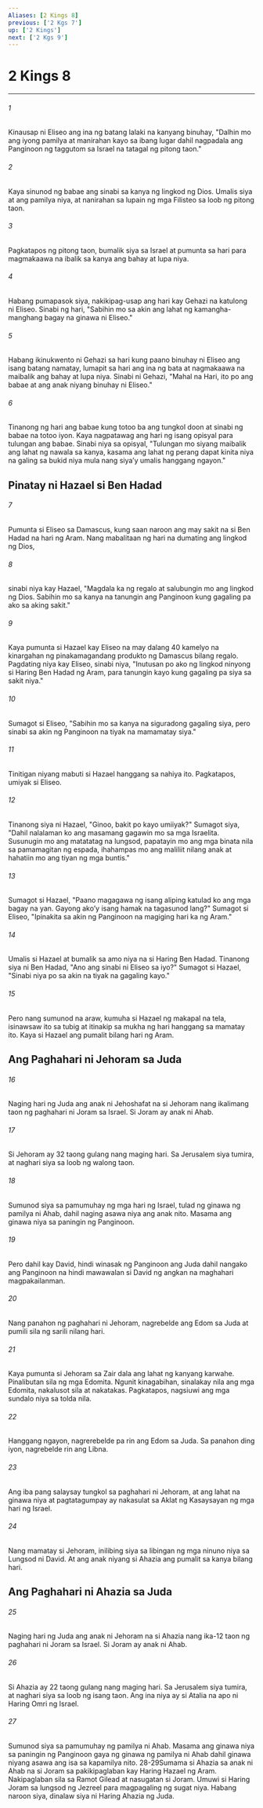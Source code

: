 ```yaml
---
Aliases: [2 Kings 8]
previous: ['2 Kgs 7']
up: ['2 Kings']
next: ['2 Kgs 9']
---
```

# 2 Kings 8

***


###### 1 


Kinausap ni Eliseo ang ina ng batang lalaki na kanyang binuhay, "Dalhin mo ang iyong pamilya at manirahan kayo sa ibang lugar dahil nagpadala ang Panginoon ng taggutom sa Israel na tatagal ng pitong taon." 


###### 2 


Kaya sinunod ng babae ang sinabi sa kanya ng lingkod ng Dios. Umalis siya at ang pamilya niya, at nanirahan sa lupain ng mga Filisteo sa loob ng pitong taon. 


###### 3 


Pagkatapos ng pitong taon, bumalik siya sa Israel at pumunta sa hari para magmakaawa na ibalik sa kanya ang bahay at lupa niya. 


###### 4 


Habang pumapasok siya, nakikipag-usap ang hari kay Gehazi na katulong ni Eliseo. Sinabi ng hari, "Sabihin mo sa akin ang lahat ng kamangha-manghang bagay na ginawa ni Eliseo." 


###### 5 


Habang ikinukwento ni Gehazi sa hari kung paano binuhay ni Eliseo ang isang batang namatay, lumapit sa hari ang ina ng bata at nagmakaawa na maibalik ang bahay at lupa niya. Sinabi ni Gehazi, "Mahal na Hari, ito po ang babae at ang anak niyang binuhay ni Eliseo." 


###### 6 


Tinanong ng hari ang babae kung totoo ba ang tungkol doon at sinabi ng babae na totoo iyon. Kaya nagpatawag ang hari ng isang opisyal para tulungan ang babae. Sinabi niya sa opisyal, "Tulungan mo siyang maibalik ang lahat ng nawala sa kanya, kasama ang lahat ng perang dapat kinita niya na galing sa bukid niya mula nang siyaʼy umalis hanggang ngayon." 

## Pinatay ni Hazael si Ben Hadad 


###### 7 


Pumunta si Eliseo sa Damascus, kung saan naroon ang may sakit na si Ben Hadad na hari ng Aram. Nang mabalitaan ng hari na dumating ang lingkod ng Dios, 


###### 8 


sinabi niya kay Hazael, "Magdala ka ng regalo at salubungin mo ang lingkod ng Dios. Sabihin mo sa kanya na tanungin ang Panginoon kung gagaling pa ako sa aking sakit." 


###### 9 


Kaya pumunta si Hazael kay Eliseo na may dalang 40 kamelyo na kinargahan ng pinakamagandang produkto ng Damascus bilang regalo. Pagdating niya kay Eliseo, sinabi niya, "Inutusan po ako ng lingkod ninyong si Haring Ben Hadad ng Aram, para tanungin kayo kung gagaling pa siya sa sakit niya." 


###### 10 


Sumagot si Eliseo, "Sabihin mo sa kanya na siguradong gagaling siya, pero sinabi sa akin ng Panginoon na tiyak na mamamatay siya." 


###### 11 


Tinitigan niyang mabuti si Hazael hanggang sa nahiya ito. Pagkatapos, umiyak si Eliseo. 


###### 12 


Tinanong siya ni Hazael, "Ginoo, bakit po kayo umiiyak?" Sumagot siya, "Dahil nalalaman ko ang masamang gagawin mo sa mga Israelita. Susunugin mo ang matatatag na lungsod, papatayin mo ang mga binata nila sa pamamagitan ng espada, ihahampas mo ang maliliit nilang anak at hahatiin mo ang tiyan ng mga buntis." 


###### 13 


Sumagot si Hazael, "Paano magagawa ng isang aliping katulad ko ang mga bagay na yan. Gayong akoʼy isang hamak na tagasunod lang?" Sumagot si Eliseo, "Ipinakita sa akin ng Panginoon na magiging hari ka ng Aram." 


###### 14 


Umalis si Hazael at bumalik sa amo niya na si Haring Ben Hadad. Tinanong siya ni Ben Hadad, "Ano ang sinabi ni Eliseo sa iyo?" Sumagot si Hazael, "Sinabi niya po sa akin na tiyak na gagaling kayo." 


###### 15 


Pero nang sumunod na araw, kumuha si Hazael ng makapal na tela, isinawsaw ito sa tubig at itinakip sa mukha ng hari hanggang sa mamatay ito. Kaya si Hazael ang pumalit bilang hari ng Aram.

## Ang Paghahari ni Jehoram sa Juda 


###### 16 


Naging hari ng Juda ang anak ni Jehoshafat na si Jehoram nang ikalimang taon ng paghahari ni Joram sa Israel. Si Joram ay anak ni Ahab. 


###### 17 


Si Jehoram ay 32 taong gulang nang maging hari. Sa Jerusalem siya tumira, at naghari siya sa loob ng walong taon. 


###### 18 


Sumunod siya sa pamumuhay ng mga hari ng Israel, tulad ng ginawa ng pamilya ni Ahab, dahil naging asawa niya ang anak nito. Masama ang ginawa niya sa paningin ng Panginoon. 


###### 19 


Pero dahil kay David, hindi winasak ng Panginoon ang Juda dahil nangako ang Panginoon na hindi mawawalan si David ng angkan na maghahari magpakailanman. 


###### 20 


Nang panahon ng paghahari ni Jehoram, nagrebelde ang Edom sa Juda at pumili sila ng sarili nilang hari. 


###### 21 


Kaya pumunta si Jehoram sa Zair dala ang lahat ng kanyang karwahe. Pinalibutan sila ng mga Edomita. Ngunit kinagabihan, sinalakay nila ang mga Edomita, nakalusot sila at nakatakas. Pagkatapos, nagsiuwi ang mga sundalo niya sa tolda nila. 


###### 22 


Hanggang ngayon, nagrerebelde pa rin ang Edom sa Juda. Sa panahon ding iyon, nagrebelde rin ang Libna. 


###### 23 


Ang iba pang salaysay tungkol sa paghahari ni Jehoram, at ang lahat na ginawa niya at pagtatagumpay ay nakasulat sa Aklat ng Kasaysayan ng mga hari ng Israel. 


###### 24 


Nang mamatay si Jehoram, inilibing siya sa libingan ng mga ninuno niya sa Lungsod ni David. At ang anak niyang si Ahazia ang pumalit sa kanya bilang hari.

## Ang Paghahari ni Ahazia sa Juda 


###### 25 


Naging hari ng Juda ang anak ni Jehoram na si Ahazia nang ika-12 taon ng paghahari ni Joram sa Israel. Si Joram ay anak ni Ahab. 


###### 26 


Si Ahazia ay 22 taong gulang nang maging hari. Sa Jerusalem siya tumira, at naghari siya sa loob ng isang taon. Ang ina niya ay si Atalia na apo ni Haring Omri ng Israel. 


###### 27 


Sumunod siya sa pamumuhay ng pamilya ni Ahab. Masama ang ginawa niya sa paningin ng Panginoon gaya ng ginawa ng pamilya ni Ahab dahil ginawa niyang asawa ang isa sa kapamilya nito. 28-29Sumama si Ahazia sa anak ni Ahab na si Joram sa pakikipaglaban kay Haring Hazael ng Aram. Nakipaglaban sila sa Ramot Gilead at nasugatan si Joram. Umuwi si Haring Joram sa lungsod ng Jezreel para magpagaling ng sugat niya. Habang naroon siya, dinalaw siya ni Haring Ahazia ng Juda.
